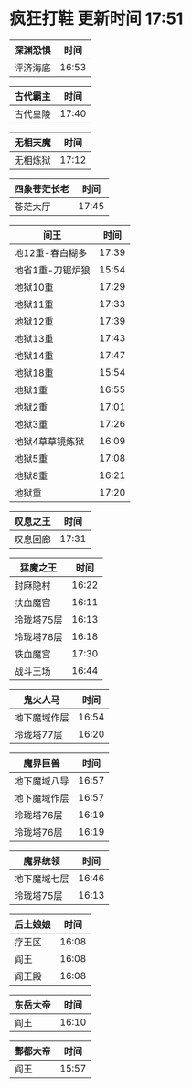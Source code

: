 # 疯狂打鞋 更新时间 17:51

| 深渊恐惧   | 时间    |
|--------|-------|
| 评济海底 | 16:53 |

| 古代霸主   | 时间    |
|--------|-------|
| 古代皇陵 | 17:40 |

| 无相天魔   | 时间    |
|--------|-------|
| 无相炼狱 | 17:12 |

| 四象苍茫长老   | 时间    |
|--------|-------|
| 苍茫大厅 | 17:45 |

| 间王   | 时间    |
|--------|-------|
| 地12重-春白糊多 | 17:39 |
| 地省1重-刀锯炉狼 | 15:54 |
| 地狱10重 | 17:29 |
| 地狱11重 | 17:33 |
| 地狱12重 | 17:39 |
| 地狱13重 | 17:43 |
| 地狱14重 | 17:47 |
| 地狱18重 | 15:54 |
| 地狱1重 | 16:55 |
| 地狱2重 | 17:01 |
| 地狱3重 | 17:26 |
| 地狱4草草镜炼狱 | 16:09 |
| 地狱5重 | 17:08 |
| 地狱8重 | 16:21 |
| 地狱重 | 17:20 |

| 叹息之王   | 时间    |
|--------|-------|
| 叹息回廊 | 17:31 |

| 猛魔之王   | 时间    |
|--------|-------|
| 封麻隐村 | 16:22 |
| 扶血魔宫 | 16:11 |
| 玲珑塔75层 | 16:13 |
| 玲珑塔78层 | 16:18 |
| 铁血魔宫 | 17:30 |
| 战斗王场 | 16:44 |

| 鬼火人马   | 时间    |
|--------|-------|
| 地下魔域作层 | 16:54 |
| 玲珑塔77层 | 16:20 |

| 魔界巨兽   | 时间    |
|--------|-------|
| 地下魔域八导 | 16:57 |
| 地下魔域作层 | 16:57 |
| 玲珑塔76层 | 16:19 |
| 玲珑塔76居 | 16:19 |

| 魔界统领   | 时间    |
|--------|-------|
| 地下魔域七层 | 16:46 |
| 玲珑塔75层 | 16:13 |

| 后土娘娘   | 时间    |
|--------|-------|
| 疗王区 | 16:08 |
| 阎王 | 16:08 |
| 阎王殿 | 16:08 |

| 东岳大帝   | 时间    |
|--------|-------|
| 阎王 | 16:10 |

| 酆都大帝   | 时间    |
|--------|-------|
| 阎王 | 15:57 |